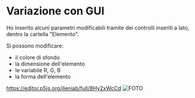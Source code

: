 # Variazione con GUI

Ho inserito alcuni parametri modificabili tramite dei controlli inseriti a lato, dentro la cartella "Elemento".

Si possono modificare:
- il colore di sfondo
- la dimensione dell'elemento
- le variabile R, G, B
- la forma dell'elemento


https://editor.p5js.org/ileniab/full/8Hy2xWcCd
![FOTO](https://github.com/ileniab/archive/blob/master/ileniab/10%20PRINT/Variazione/Variazione4_PIXEL_bricks_10PRINT_con_GUI/variazione-10PRINT-GUI.PNG)
